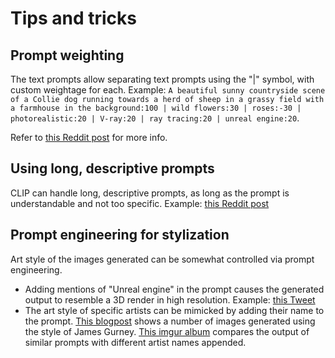 # Tips and tricks

## Prompt weighting

The text prompts allow separating text prompts using the "|" symbol, with custom weightage for each. Example: `A beautiful sunny countryside scene of a Collie dog running towards a herd of sheep in a grassy field with a farmhouse in the background:100 | wild flowers:30 | roses:-30 | photorealistic:20 | V-ray:20 | ray tracing:20 | unreal engine:20`. 

Refer to [this Reddit post](https://www.reddit.com/r/bigsleep/comments/p15fis/tutorial_an_introduction_for_newbies_to_using_the/) for more info. 

## Using long, descriptive prompts

CLIP can handle long, descriptive prompts, as long as the prompt is understandable and not too specific. Example: [this Reddit post](https://www.reddit.com/r/MediaSynthesis/comments/oej9qc/gptneo_vqganclip/)

## Prompt engineering for stylization

Art style of the images generated can be somewhat controlled via prompt engineering. 

+ Adding mentions of "Unreal engine" in the prompt causes the generated output to resemble a 3D render in high resolution. Example: [this Tweet](https://twitter.com/arankomatsuzaki/status/1399471244760649729?s=20)
+ The art style of specific artists can be mimicked by adding their name to the prompt. [This blogpost](https://moultano.wordpress.com/2021/07/20/tour-of-the-sacred-library/) shows a number of images generated using the style of James Gurney. [This imgur album](https://imgur.com/a/Ha7lsYu) compares the output of similar prompts with different artist names appended.

